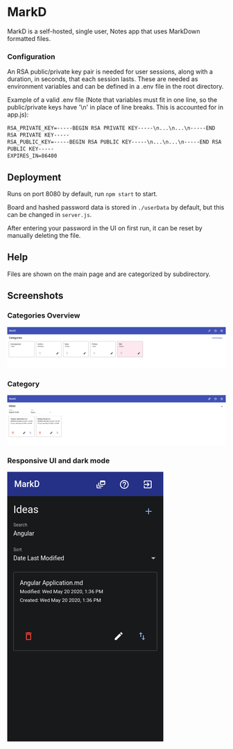 # MarkD
MarkD is a self-hosted, single user, Notes app that uses MarkDown formatted files.

### Configuration
An RSA public/private key pair is needed for user sessions, along with a duration, in seconds, that each session lasts. These are needed as environment variables and can be defined in a .env file in the root directory.

Example of a valid .env file (Note that variables must fit in one line, so the public/private keys have '\n' in place of line breaks. This is accounted for in app.js):
```
RSA_PRIVATE_KEY=-----BEGIN RSA PRIVATE KEY-----\n...\n...\n-----END RSA PRIVATE KEY-----
RSA_PUBLIC_KEY=-----BEGIN RSA PUBLIC KEY-----\n...\n...\n-----END RSA PUBLIC KEY-----
EXPIRES_IN=86400
```

## Deployment
Runs on port 8080 by default, run `npm start` to start.

Board and hashed password data is stored in `./userData` by default, but this can be changed in `server.js`.

After entering your password in the UI on first run, it can be reset by manually deleting the file.

## Help
Files are shown on the main page and are categorized by subdirectory.

## Screenshots
### Categories Overview
![Screenshot of Categories page](/screenshots/Categories.png?raw=true "Categories Overview")
### Category
![Screenshot of Category page](/screenshots/Category.png?raw=true "Category")
### Responsive UI and dark mode
![Screenshot of Responsive UI and dark mode](/screenshots/ResponsiveDark.png?raw=true "Responsive UI and dark mode")
